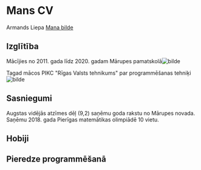 # Mans CV
Armands Liepa
[Mana bilde](https://ibb.co/hct57Zb)
## Izglītība
Mācījies no 2011. gada līdz 2020. gadam Mārupes pamatskolā![bilde](https://www.skolasforma.lv/image/cache/catalog/skolas/marupes_psk/emblema-870x1110_11.jpg)

Tagad mācos PIKC "Rīgas Valsts tehnikums" par programmēšanas tehniķi![bilde](https://static-cdn-3.practican.com/thumbor/dO3J-Jybiab3LY1gAlnlCLBY9mw=/0x0/uploads/file/bab29b9e56dcd26964ea02d2b5b2eeb8eb36816ab62b9bd5a4cc6881f41c3331/img_5c91f4a2efe8c0.27081357.jpg)

## Sasniegumi
Augstas vidējās atzīmes dēļ (9,2) saņēmu goda rakstu no Mārupes novada.
Saņēmu 2018. gada Pierīgas matemātikas olimpiādē 10 vietu.


## Hobiji


## Pieredze programmēšanā